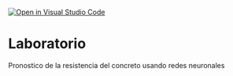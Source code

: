 [![Open in Visual Studio Code](https://classroom.github.com/assets/open-in-vscode-c66648af7eb3fe8bc4f294546bfd86ef473780cde1dea487d3c4ff354943c9ae.svg)](https://classroom.github.com/online_ide?assignment_repo_id=7959589&assignment_repo_type=AssignmentRepo)
# Laboratorio
Pronostico de la resistencia del concreto usando redes neuronales
